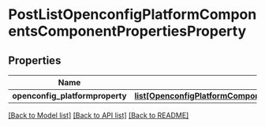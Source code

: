 # PostListOpenconfigPlatformComponentsComponentPropertiesProperty

## Properties
Name | Type | Description | Notes
------------ | ------------- | ------------- | -------------
**openconfig_platformproperty** | [**list[OpenconfigPlatformComponentsOpenconfigplatformcomponentsPropertiesProperty]**](OpenconfigPlatformComponentsOpenconfigplatformcomponentsPropertiesProperty.md) |  | [optional] 

[[Back to Model list]](../README.md#documentation-for-models) [[Back to API list]](../README.md#documentation-for-api-endpoints) [[Back to README]](../README.md)


